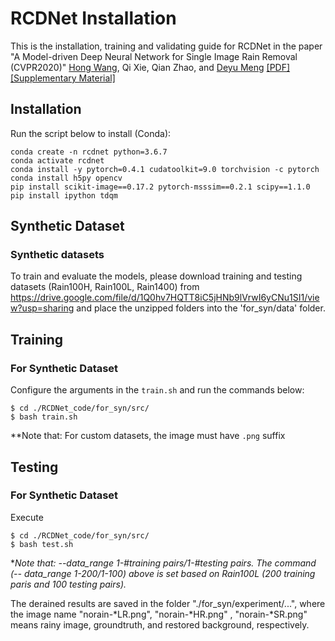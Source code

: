 # RCDNet Installation
This is the installation, training and validating guide for RCDNet in the paper "A Model-driven Deep Neural Network  for Single Image Rain Removal (CVPR2020)" 
[Hong Wang](https://hongwang01.github.io/), Qi Xie, Qian Zhao, and [Deyu Meng](http://gr.xjtu.edu.cn/web/dymeng) [[PDF]](http://openaccess.thecvf.com/content_CVPR_2020/papers/Wang_A_Model-Driven_Deep_Neural_Network_for_Single_Image_Rain_Removal_CVPR_2020_paper.pdf) [[Supplementary Material]](http://openaccess.thecvf.com/content_CVPR_2020/supplemental/Wang_A_Model-Driven_Deep_CVPR_2020_supplemental.pdf) 


## Installation
Run the script below to install (Conda):
```
conda create -n rcdnet python=3.6.7
conda activate rcdnet
conda install -y pytorch=0.4.1 cudatoolkit=9.0 torchvision -c pytorch
conda install h5py opencv
pip install scikit-image==0.17.2 pytorch-msssim==0.2.1 scipy==1.1.0
pip install ipython tdqm
```

## Synthetic Dataset  
### Synthetic datasets
To train and evaluate the models, please download training and testing datasets (Rain100H, Rain100L, Rain1400) from 
https://drive.google.com/file/d/1Q0hv7HQTT8iC5jHNb9lVrwI6yCNu1SI1/view?usp=sharing
and place the unzipped folders into the 'for_syn/data' folder.

## Training
###  For Synthetic Dataset 
Configure the arguments in the `train.sh` and run the commands below:
```
$ cd ./RCDNet_code/for_syn/src/ 
$ bash train.sh
```
**Note that:  For custom datasets, the image must have `.png` suffix


## Testing
### For Synthetic Dataset
Execute
```
$ cd ./RCDNet_code/for_syn/src/
$ bash test.sh
```
**Note that: --data_range  1-#training pairs/1-#testing pairs. The command (-- data_range 1-200/1-100) above is set based on Rain100L (200 training paris and 100 testing pairs).*

The derained results are saved in the folder "./for_syn/experiment/...", where the image name "norain-*LR.png", "norain-*HR.png" , "norain-*SR.png" means rainy image, groundtruth, and restored background, respectively. 
